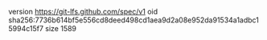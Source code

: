 version https://git-lfs.github.com/spec/v1
oid sha256:7736b614bf5e556cd8deed498cd1aea9d2a08e952da91534a1adbc15994c15f7
size 1589
